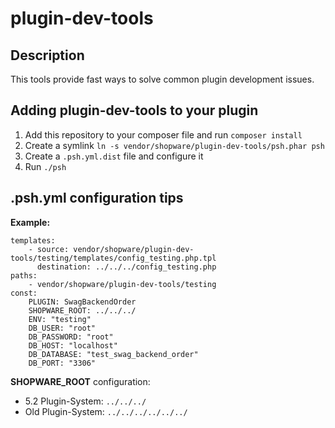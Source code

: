 # plugin-dev-tools

## Description

This tools provide fast ways to solve common plugin development issues.

## Adding plugin-dev-tools to your plugin

1. Add this repository to your composer file and run `composer install`
2. Create a symlink `ln -s vendor/shopware/plugin-dev-tools/psh.phar psh`
3. Create a `.psh.yml.dist` file and configure it
4. Run `./psh`

## .psh.yml configuration tips

**Example:**
```
templates:
    - source: vendor/shopware/plugin-dev-tools/testing/templates/config_testing.php.tpl
      destination: ../../../config_testing.php
paths:
    - vendor/shopware/plugin-dev-tools/testing
const:
    PLUGIN: SwagBackendOrder
    SHOPWARE_ROOT: ../../../
    ENV: "testing"
    DB_USER: "root"
    DB_PASSWORD: "root"
    DB_HOST: "localhost"
    DB_DATABASE: "test_swag_backend_order"
    DB_PORT: "3306"
```

**SHOPWARE_ROOT** configuration:
 - 5.2 Plugin-System: `../../../`
 - Old Plugin-System: `../../../../../../`